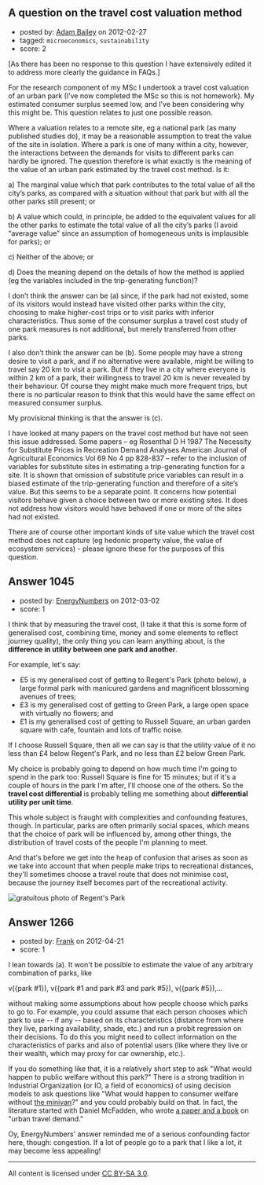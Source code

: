 ## A question on the travel cost valuation method

- posted by: [Adam Bailey](https://stackexchange.com/users/-1/719-adam-bailey) on 2012-02-27
- tagged: `microeconomics`, `sustainability`
- score: 2

[As there has been no response to this question I have extensively edited it to address more clearly the guidance in FAQs.]

For the research component of my MSc I undertook a travel cost valuation of an urban park (I’ve now completed the MSc so this is not homework).  My estimated consumer surplus seemed low, and I’ve been considering why this might be.  This question relates to just one possible reason.

Where a valuation relates to a remote site, eg a national park (as many published studies do), it may be a reasonable assumption to treat the value of the site in isolation.  Where a park is one of many within a city, however, the interactions between the demands for visits to different parks can hardly be ignored.  The question therefore is what exactly is the meaning of the value of an urban park estimated by the travel cost method.  Is it:

a) The marginal value which that park contributes to the total value of all the city’s parks, as compared with a situation without that park but with all the other parks still present; or

b) A value which could, in principle, be added to the equivalent values for all the other parks to estimate the total value of all the city’s parks (I avoid “average value” since an assumption of homogeneous units is implausible for parks); or

c) Neither of the above; or

d) Does the meaning depend on the details of how the method is applied (eg the variables included in the trip-generating function)?

I don’t think the answer can be (a) since, if the park had not existed, some of its visitors would instead have visited other parks within the city, choosing to make higher-cost trips or to visit parks with inferior characteristics.  Thus some of the consumer surplus a travel cost study of one park measures is not additional, but merely transferred from other parks.

I also don’t think the answer can be (b).  Some people may have a strong desire to visit a park, and if no alternative were available, might be willing to travel say 20 km to visit a park.  But if they live in a city where everyone is within 2 km of a park, their willingness to travel 20 km is never revealed by their behaviour.  Of course they might make much more frequent trips, but there is no particular reason to think that this would have the same effect on measured consumer surplus.

My provisional thinking is that the answer is (c).

I have looked at many papers on the travel cost method but have not seen this issue addressed.  Some papers – eg Rosenthal D H 1987  The Necessity for Substitute Prices in Recreation Demand Analyses  American Journal of Agricultural Economics Vol 69 No 4 pp 828-837 – refer to the inclusion of variables for substitute sites in estimating a trip-generating function for a site. It is shown that omission of substitute price variables can result in a biased estimate of the trip-generating function and therefore of a site’s value.  But this seems to be a separate point.  It concerns how potential visitors behave given a choice between two or more existing sites.  It does not address how visitors would have behaved if one or more of the sites had not existed.

There are of course other important kinds of site value which the travel cost method does not capture (eg hedonic property value, the value of ecosystem services) - please ignore these for the purposes of this question.


## Answer 1045

- posted by: [EnergyNumbers](https://stackexchange.com/users/-1/104-energynumbers) on 2012-03-02
- score: 1

<p>I think that by measuring the travel cost, (I take it that this is some form of generalised cost, combining time, money and some elements to reflect journey quality), the only thing you can learn anything about, is the <strong>difference in utility between one park and another</strong>.</p>

<p>For example, let's say:</p>

<ul>
<li>£5 is my generalised cost of getting to Regent's Park (photo below), a large formal park with manicured gardens and magnificent blossoming avenues of trees;</li>
<li>£3 is my generalised cost of getting to Green Park, a large open space with virtually no flowers; and </li>
<li>£1 is my generalised cost of getting to Russell Square, an urban garden square with cafe, fountain and lots of traffic noise.</li>
</ul>

<p>If I choose Russell Square, then all we can say is that the utility value of it no less than £4 below Regent's Park, and no less than £2 below Green Park.</p>

<p>My choice is probably going to depend on how much time I'm going to spend in the park too: Russell Square is fine for 15 minutes; but if it's a couple of hours in the park I'm after, I'll choose one of the others. So the <strong>travel cost differential</strong> is probably telling me something about <strong>differential utility per unit time</strong>.</p>

<p>This whole subject is fraught with complexities and confounding features, though. In particular, parks are often primarily social spaces, which means that the choice of park will be influenced by, among other things, the distribution of travel costs of the people I'm planning to meet.</p>

<p>And that's before we get into the heap of confusion that arises as soon as we take into account that when people make trips to recreational distances, they'll sometimes choose a travel route that does not minimise cost, because the journey itself becomes part of the recreational activity.</p>

<p><img src="http://i.stack.imgur.com/CZZsO.jpg" alt="gratuitous photo of Regent's Park"></p>



## Answer 1266

- posted by: [Frank](https://stackexchange.com/users/-1/659-frank) on 2012-04-21
- score: 1

<p>I lean towards (a). It won't be possible to estimate the value of any arbitrary combination of parks, like</p>

<p>v({park #1}), v({park #1 and park #3 and park #5}), v({park #5}),...</p>

<p>without making some assumptions about how people choose which parks to go to. For example, you could assume that each person chooses which park to use -- if any -- based on its characteristics (distance from where they live, parking availability, shade, etc.) and run a probit regression on their decisions. To do this you might need to collect information on the characteristics of parks and also of potential users (like where they live or their wealth, which may proxy for car ownership, etc.).</p>

<p>If you do something like that, it is a relatively short step to ask "What would happen to public welfare without this park?" There is a strong tradition in Industrial Organization (or IO, a field of economics) of using decision models to ask questions like "What would happen to consumer welfare without <a href="http://scholar.google.com/scholar?cluster=11382843928443122124&amp;hl=en&amp;as_sdt=0,50" rel="nofollow">the minivan</a>?" and you could probably build on that. In fact, the literature started with Daniel McFadden, who wrote <a href="http://scholar.google.com/scholar?q=author%3a%22daniel%20mcfadden%22%20intitle%3a%22urban%20travel%20demand%22" rel="nofollow">a paper and a book</a> on "urban travel demand."</p>

<p>Oy, EnergyNumbers' answer reminded me of a serious confounding factor here, though: congestion. If a lot of people go to a park that I like a lot, it may become less appealing!</p>




---

All content is licensed under [CC BY-SA 3.0](https://creativecommons.org/licenses/by-sa/3.0/).
